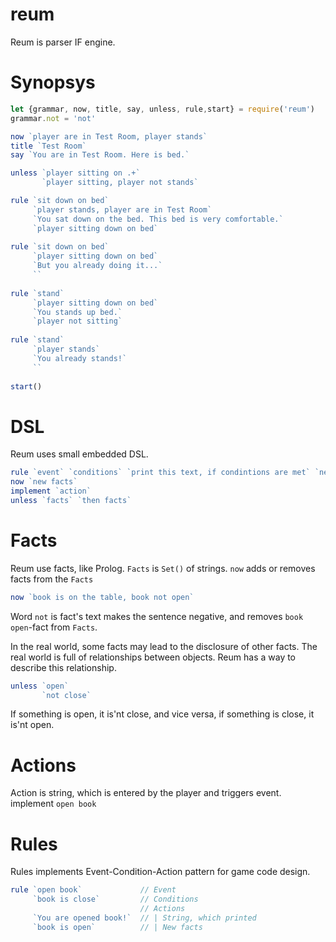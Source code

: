 # reum
Reum is parser IF engine.

# Synopsys
```js
let {grammar, now, title, say, unless, rule,start} = require('reum')
grammar.not = 'not'

now `player are in Test Room, player stands`
title `Test Room`
say `You are in Test Room. Here is bed.`

unless `player sitting on .+`
       `player sitting, player not stands`

rule `sit down on bed`
     `player stands, player are in Test Room`
     `You sat down on the bed. This bed is very comfortable.`
     `player sitting down on bed`
     
rule `sit down on bed`
     `player sitting down on bed`
     `But you already doing it...`
     ``
     
rule `stand`
     `player sitting down on bed`
     `You stands up bed.`
     `player not sitting`
     
rule `stand`
     `player stands`
     `You already stands!`
     ``
     
start()
```

# DSL
Reum uses small embedded DSL.
```js
rule `event` `conditions` `print this text, if condintions are met` `new facts, if conditions are met.`
now `new facts`
implement `action`
unless `facts` `then facts`
```

# Facts
Reum use facts, like Prolog. `Facts` is `Set()` of strings. `now` adds or removes facts from the `Facts`

```js
now `book is on the table, book not open`
```
Word `not` is fact's text makes the sentence negative, and removes `book open`-fact from `Facts`.

In the real world, some facts may lead to the disclosure of other facts. The real world is full of relationships between objects. Reum has a way to describe this relationship.

```js
unless `open`
       `not close`
```
If something is open, it is'nt close, and vice versa, if something is close, it is'nt open.

# Actions
Action is string, which is entered by the player and triggers event.
implement `open book`

# Rules
Rules implements Event-Condition-Action pattern for game code design.
```js
rule `open book`             // Event
     `book is close`         // Conditions
                             // Actions
     `You are opened book!`  // | String, which printed
     `book is open`          // | New facts
```
